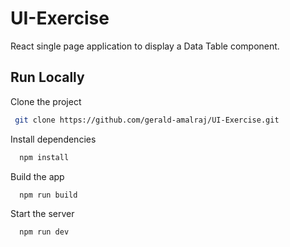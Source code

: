 
# UI-Exercise

React single page application to display a Data Table component.

## Run Locally

Clone the project
 ```bash
  git clone https://github.com/gerald-amalraj/UI-Exercise.git
```

Install dependencies
```bash
  npm install
```

Build the app
```bash
  npm run build
```
Start the server
```bash
  npm run dev
```
